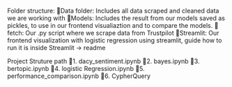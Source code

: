 Folder structure:
📁Data folder: Includes all data scraped and cleaned data we are working with
📁Models: Includes the result from our models saved as pickles, to use in our frontend visualiaztion and to compare the models.
📁fetch: Our .py script where we scrape data from Trustpilot
📁Streamlit: Our frontend visualization with logistic regression using streamlit, guide how to run it is inside Streamlit -> readme

Project Struture path
📑1. dacy_sentiment.ipynb
📑2. bayes.ipynb
📑3. bertopic.ipynb
📑4. logistic Regression.ipynb
📑5. performance_comparison.ipynb
📑6. CypherQuery


